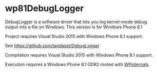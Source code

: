 # wp81DebugLogger

DebugLogger is a software driver that lets you log kernel-mode debug output into a file on Windows.
This version is for Windows Phone 8.1

Project requires Visual Studio 2015 with Windows Phone 8.1 support.

See https://github.com/tandasat/DebugLogger

Compilation requires Visual Studio 2015 with Windows Phone 8.1 support.

Execution requires a Windows Phone 8.1 GDR2 rooted with [WPinternals](https://github.com/ReneLergner/WPinternals).
